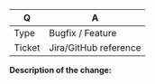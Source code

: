 <!--
Ensure you have read the Contributing Guide and Code of Conduct, and:
 - Added tests covering the introduced code and ensure they pass.
 - Have not broke backward compatibility.
-->

| Q                | A
| ---------------- | ---
| Type             | Bugfix / Feature
| Ticket           | Jira/GitHub reference

**Description of the change:**
<!-- Replace this with a short description of what the PR includes. -->
